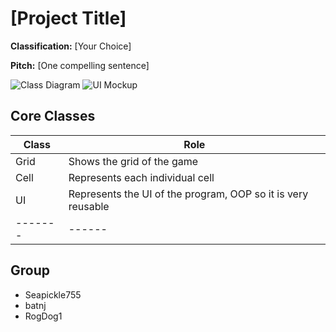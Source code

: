 # [Project Title]

**Classification:** [Your Choice]

**Pitch:** [One compelling sentence]

![Class Diagram](class-diagram.png)
![UI Mockup](mockup.png)

## Core Classes
| Class | Role |
|-------|------|
| Grid | Shows the grid of the game |
| Cell | Represents each individual cell |
| UI | Represents the UI of the program, OOP so it is very reusable |
|-------|------|

## Group
- Seapickle755
- batnj
- RogDog1
